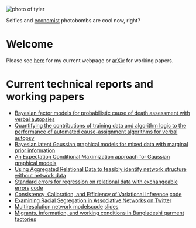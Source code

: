 ![photo of tyler][tylerpic]

[tylerpic]: http://www.stat.washington.edu/~tylermc/website_pic.jpg "tyler"

Selfies and [economist](http://faculty.washington.edu/rmheath/) photobombs are cool now, right?


# Welcome

Please see [here](http://www.stat.uw.edu/~tylermc) for my current webpage or [arXiv](https://arxiv.org/find/stat/1/au:+McCormick_T/0/1/0/all/0/1) for working papers.

# Current technical reports and working papers

+ [Bayesian factor models for probabilistic cause of death assessment with verbal autopsies](https://arxiv.org/abs/1803.01327)
+ [Quantifying the contributions of training data and algorithm logic to the performance of automated cause-assignment algorithms for verbal autopsy](https://arxiv.org/abs/1803.07141)
+ [Bayesian latent Gaussian graphical models for mixed data with marginal prior information](https://arxiv.org/abs/1711.00877) 
+ [An Expectation Conditional Maximization approach for Gaussian graphical models](https://arxiv.org/abs/1709.06970) 
+ [Using Aggregated Relational Data to feasibly identify network structure without network data](https://arxiv.org/abs/1703.04157)
+ [Standard errors for regression on relational data with exchangeable errors](https://arxiv.org/abs/1701.05530) [code](https://github.com/fmarrs3/netreg_public)
+ [Consistency, Calibration, and Efficiency of Variational Inference](http://arxiv.org/abs/1510.08151) [code](https://github.com/tedwestling/variational_asymptotics)
+ [Examining Racial Segregation in Associative Networks on Twitter](https://arxiv.org/abs/1705.04401)
+ [Multiresolution network models](http://arxiv.org/abs/1608.07618)[code](https://github.com/tedwestling/multiresolution_networks) [slides](https://www.newton.ac.uk/files/seminar/20160726133014001-740146.pdf)
+ [Migrants, information, and working conditions in Bangladeshi garment factories](https://www.dropbox.com/s/wuuig4mzr6ecdwr/BHM.pdf?dl=0) 

